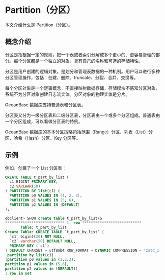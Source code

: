 # Partition（分区）

本文介绍什么是 Partition（分区）。

## 概念介绍

分区是指根据一定的规则，把一个表或者索引分解成多个更小的、更容易管理的部分。每个分区都是一个独立的对象，具有自己的名称和可选的存储特性。

分区是用户创建的逻辑对象，是划分和管理表数据的一种机制。用户可以进行多种分区管理操作，包括：创建、删除、truncate、分裂、合并、交换等。

每个分区对象是一个逻辑概念，不直接映射数据存储，存储模块不感知分区对象，系统不为分区对象创建日志流实体。分区对象的物理实体是分片。

OceanBase 数据库支持普通表和分区表。

分区表又分为一级分区表和二级分区表，分区表由一个或多个分区组成。普通表由一个分区组成，可以看做分区表的特例。

OceanBase 数据库的基本分区策略包括范围（Range）分区、列表（List）分区、哈希（Hash）分区、Key 分区等。

## 示例

例如，创建了一个 List 分区表：

```sql
CREATE TABLE t_part_by_list (
  c1 BIGINT PRIMARY KEY,
  c2 VARCHAR(50)
) PARTITION BY list(c1) (
  PARTITION p0 VALUES IN (1, 2, 3),
  PARTITION p1 VALUES IN (5, 6),
  PARTITION p2 VALUES IN (DEFAULT)
);

obclient> SHOW create table t_part_by_list\G
*************************** 1. row ***************************
       Table: t_part_by_list
Create Table: CREATE TABLE `t_part_by_list` (
  `c1` bigint(20) NOT NULL,
  `c2` varchar(50) DEFAULT NULL,
  PRIMARY KEY (`c1`)
) DEFAULT CHARSET = utf8mb4 ROW_FORMAT = DYNAMIC COMPRESSION = 'zstd_1.3.8' REPLICA_NUM = 1 BLOCK_SIZE = 16384 USE_BLOOM_FILTER = FALSE TABLET_SIZE = 134217728 PCTFREE = 0
 partition by list(c1)
(partition p0 values in (1,2,3),
partition p1 values in (5,6),
partition p2 values in (DEFAULT))
1 row in set
```
